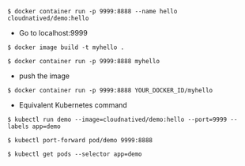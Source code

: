 `$ docker container run -p 9999:8888 --name hello cloudnatived/demo:hello`

* Go to localhost:9999

`$ docker image build -t myhello .`

`$ docker container run -p 9999:8888 myhello`

* push the image

`$ docker container run -p 9999:8888 YOUR_DOCKER_ID/myhello`

* Equivalent Kubernetes command

`$ kubectl run demo --image=cloudnatived/demo:hello --port=9999 --labels app=demo`

`$ kubectl port-forward pod/demo 9999:8888`

`$ kubectl get pods --selector app=demo`

